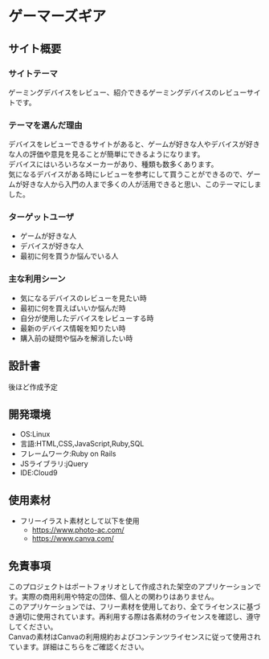 # ゲーマーズギア

## サイト概要

### サイトテーマ
ゲーミングデバイスをレビュー、紹介できるゲーミングデバイスのレビューサイトです。

### テーマを選んだ理由
デバイスをレビューできるサイトがあると、ゲームが好きな人やデバイスが好きな人の評価や意見を見ることが簡単にできるようになります。<br>
デバイスにはいろいろなメーカーがあり、種類も数多くあります。<br>
気になるデバイスがある時にレビューを参考にして買うことができるので、ゲームが好きな人から入門の人まで多くの人が活用できると思い、このテーマにしました。

### ターゲットユーザ
- ゲームが好きな人
- デバイスが好きな人
- 最初に何を買うか悩んでいる人

### 主な利用シーン
- 気になるデバイスのレビューを見たい時
- 最初に何を買えばいいか悩んだ時
- 自分が使用したデバイスをレビューする時
- 最新のデバイス情報を知りたい時
- 購入前の疑問や悩みを解消したい時

## 設計書
後ほど作成予定

## 開発環境
- OS:Linux
- 言語:HTML,CSS,JavaScript,Ruby,SQL
- フレームワーク:Ruby on Rails
- JSライブラリ:jQuery
- IDE:Cloud9

## 使用素材
- フリーイラスト素材として以下を使用
  - https://www.photo-ac.com/
  - https://www.canva.com/

## 免責事項
このプロジェクトはポートフォリオとして作成された架空のアプリケーションです。実際の商用利用や特定の団体、個人との関わりはありません。<br>
このアプリケーションでは、フリー素材を使用しており、全てライセンスに基づき適切に使用されています。再利用する際は各素材のライセンスを確認し、遵守してください。<br>
Canvaの素材はCanvaの利用規約およびコンテンツライセンスに従って使用されています。詳細はこちらをご確認ください。